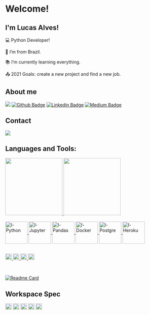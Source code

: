 # Welcome!

## I'm Lucas Alves!

:computer: Python Developer!

:house_with_garden: I’m from Brazil.

:books: I’m currently learning everything.

:outbox_tray: 2021 Goals: create a new project and find a new job.

## About me
![](https://komarev.com/ghpvc/?username=Prog-LucasAlves&style=plastic)
[![Github Badge](https://img.shields.io/badge/-Github-000?style=plastic&logo=Github&logoColor=white&link=https://github.com/Prog-LucasAlves)](https://github.com/Prog-LucasAlves)
[![Linkedin Badge](https://img.shields.io/badge/-LinkedIn-blue?style=plastic&logo=Linkedin&logoColor=white&link=https://www.linkedin.com/in/lucasalves-ast/)](https://www.linkedin.com/in/lucasalves-ast/)
[![Medium Badge](https://img.shields.io/badge/Medium-red?style=plastic&logo=medium&logoColor=white&link=https://medium.com/@alveslucastaz)](https://medium.com/@alveslucastaz)

## Contact
<a href="mailto:lucasalves_taz@hotmail.com" alt="gmail" target="_blank">
<img src="https://img.shields.io/badge/Microsoft_Outlook-0078D4?style=plastic&logo=microsoft-outlook&logoColor=white&link=mailto:lucasalves_taz@hotmail.com" />
</a>

## Languages and Tools:
<div>
  <a href="https://github.com/Prog-LucasAlves">
  <img height="180em" src="https://github-readme-stats.vercel.app/api?username=Prog-LucasAlves&show_icons=true&theme=vue" />
  <img height="180em" src="https://github-readme-stats.vercel.app/api/top-langs/?username=Prog-LucasAlves&layout=demo&langs_count=16&theme=vue" />
</div>
<br>  

<div style="display: inline_block">
  <img align="center" alt="l-Python" height="70" witdh="70" src="https://cdn.jsdelivr.net/gh/devicons/devicon/icons/python/python-original-wordmark.svg" />
  <img align="center" alt="l-Jupyter" height="70" witdh="70" src="https://cdn.jsdelivr.net/gh/devicons/devicon/icons/jupyter/jupyter-original-wordmark.svg" />
  <img align="center" alt="l-Pandas" height="70" witdh="70" src="https://cdn.jsdelivr.net/gh/devicons/devicon/icons/pandas/pandas-original-wordmark.svg" />
  <img align="center" alt="l-Docker" height="70" witdh="70" src="https://cdn.jsdelivr.net/gh/devicons/devicon/icons/docker/docker-original-wordmark.svg" />
  <img align="center" alt="l-Postgre" height="70" witdh="70" src="https://cdn.jsdelivr.net/gh/devicons/devicon/icons/postgresql/postgresql-plain-wordmark.svg" />
  <img align="center" alt="l-Heroku" height="70" witdh="70" src="https://cdn.jsdelivr.net/gh/devicons/devicon/icons/heroku/heroku-original-wordmark.svg" />
</div>
<br>
  
<code><img height="20" src="https://img.shields.io/badge/Markdown-000000?style=plastic&logo=markdown&logoColor=white"></code>
<code><img height="20" src="https://img.shields.io/badge/Selenium-43B02A?style=plastic&logo=Selenium&logoColor=white"></code>
<code><img height="20" src="https://img.shields.io/badge/Streamlit-FF4B4B?style=plastic&logo=Streamlit&logoColor=white"></code>
<code><img height="20" src="https://img.shields.io/badge/SQLite-07405E?style=plastic&logo=sqlite&logoColor=white"></code>

<br>  

[![Readme Card](https://github-readme-stats.vercel.app/api/pin/?username=Prog-LucasAlves&repo=dados_financeiros_b3&theme=vue
)](https://github.com/Prog-LucasAlves/dados_financeiros_b3)

## Workspace Spec
<code><img height="20" src="https://img.shields.io/badge/Intel-Core_i5_10th-0071C5?style=plastic&logo=intel&logoColor=white"></code>
<code><img height="20" src="https://img.shields.io/badge/AMD-Radeon_RX_550-ED1C24?style=plastic&logo=amd&logoColor=white"></code>
<code><img height="20" src="https://img.shields.io/badge/Windows-0078D6?style=plastic&logo=windows&logoColor=white"></code>
<code><img height="20" src="https://img.shields.io/badge/Ubuntu-E95420?style=plastic&logo=ubuntu&logoColor=white"></code>
<code><img height="20" src="https://img.shields.io/badge/Visual Studio Code-blue?style=plastic&logo=Visual Studio Code&logoColor=white"></code>
